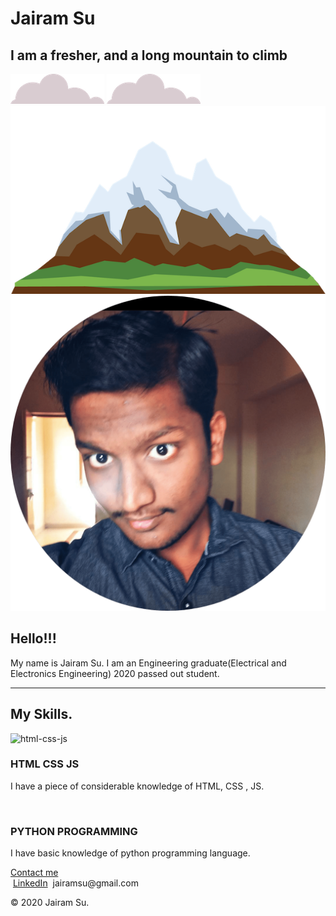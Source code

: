 
<html lang="en" dir="ltr">

<head>
<meta charset="utf-8">

<link rel="preconnect" href="https://fonts.gstatic.com">
<link href="https://fonts.googleapis.com/css2?family=Amiri&family=Sacramento&display=swap" rel="stylesheet">
</head>
<link rel="stylesheet" href="styles.css">
<link rel="icon" href="favicon-32x32.png">

<body>
<div class="top">
<div class="top-text">
<h1>Jairam Su</h1>
<h2>I am a fresher, and a long mountain to climb</h2>
</div>

<img class="top-cloud" src="cloud.png" alt="top cloud">
<img class="bottom-cloud" src="cloud.png" alt="bottom-cloud">
<img class="mountain" src="mountain.png" alt="moutain">
</div>
<div class="middle">
<div class="middle-container">
<div class="profile">
<img class="pro-pic" src="circle-cropped-min.png" alt="pro-pic">
<br>
<h2>Hello!!!</h2>
<p>My name is Jairam  Su. I am an Engineering graduate(Electrical and Electronics Engineering) 2020 passed out student.</p>
</div>
<hr class="topborder">
<div class="skills">
<h2>My Skills.</h2>
<div class="skill-row">
<img class="img1" src="https://t4.ftcdn.net/jpg/02/34/15/31/240_F_234153174_qeB1mxwQd1FCUhOq5mh4LO4kbOiVCFYt.jpg" alt="html-css-js">
<h3>HTML CSS JS</h3>
<p class="top-para">I have a piece of considerable knowledge of HTML, CSS , JS.</p>
</div>
<div class="skill-row">
<img class="img2" src="https://t3.ftcdn.net/jpg/01/78/92/04/240_F_178920437_ERah8qCLNcfewEs7sitSUmMo5E7rgO9l.jpg" alt="">
<h3>PYTHON PROGRAMMING</h3>
<p class="bottom-para">I have basic knowledge of python programming language.</p>
</div>
</div>


</div>
<a href="https://www.instagram.com/s.p.e.c.t.r.e.27/" class="BUTTON_LGE">Contact me</a>
</div>
<div class="bottom">
<div class="bottom-container">
<img class="linkedin" src="https://image.flaticon.com/icons/png/128/1384/1384088.png" alt="">
<a class="footer-link" href="www.linkedin.com/in/jai-ram-a01a22172">LinkedIn</a>
<img class="email" src="https://image.flaticon.com/icons/png/128/732/732200.png" alt="">
<a class="email-id" >jairamsu@gmail.com</a>
<p>© 2020 Jairam Su.</p>
</div>

</div>

</body>

</html>
